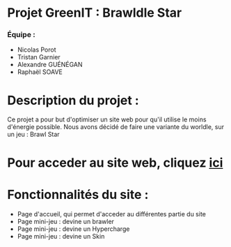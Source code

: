 # Projet GreenIT : Brawldle Star

### Équipe : 
- Nicolas Porot
- Tristan Garnier
- Alexandre GUÉNÉGAN
- Raphaël SOAVE

# Description du projet :
Ce projet a pour but d'optimiser un site web pour qu'il utilise le moins d'énergie possible.
Nous avons décidé de faire une variante du worldle, sur un jeu : Brawl Star


# Pour acceder au site web, cliquez [ici](https://projet-green-it-two.vercel.app/)


# Fonctionnalités du site :
- Page d'accueil, qui permet d'acceder au différentes partie du site
- Page mini-jeu : devine un brawler
- Page mini-jeu : devine un Hypercharge
- Page mini-jeu : devine un Skin
